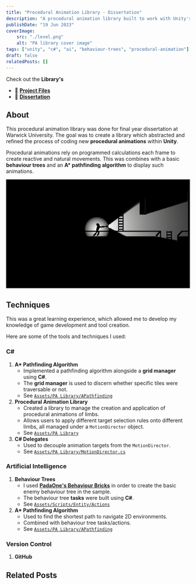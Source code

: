 ```yaml
---
title: "Procedural Animation Library - Dissertation"
description: "A procedural animation library built to work with Unity's 2D animation package."
publishDate: "19 Jun 2023"
coverImage:
    src: "./level.png"
    alt: "PA library cover image"
tags: ["unity", "c#", "ai", "behaviour-trees", "procedural-animation"]
draft: false
relatedPosts: []
---
```


Check out the **Library's**
- 💾 [**Project Files**](https://github.com/HenryHa993/EscapeGhoulPrison)
- 📃 [**Dissertation**](/PALibraryDissertation.pdf)

## About
This procedural animation library was done for final year dissertation at Warwick University. The goal was to create a library which abstracted and refined the process of coding new **procedural animations** within **Unity**.

Procedural animations rely on programmed calculations each frame to create reactive and natural movements. This was combines with a basic **behaviour trees** and an **A\* pathfinding algorithm** to display such animations.

![Player character using procedural animations for arms and legs movement](./lighting.png)

## Techniques
This was a great learning experience, which allowed me to develop my knowledge of game
development and tool creation.

Here are some of the tools and techniques I used:

### C#
1. **A\* Pathfinding Algorithm**
    - Implemented a pathfinding algorithm alongside a **grid manager** using **C#**.
    - The **grid manager** is used to discern whether specific tiles were traversable or not.
    - See [`Assets/PA Library/APathfinding`](https://github.com/HenryHa993/Project-AC/tree/main/Assets/PA%20Library/APathfinding)
2. **Procedural Animation Library**
    - Created a library to manage the creation and application of procedural animations of limbs.
    - Allows users to apply different target selection rules onto different limbs, all managed under a `MotionDirector` object.
    - See [`Assets/PA Library`](https://github.com/HenryHa993/Project-AC/tree/main/Assets/PA%20Library)
3. **C# Delegates**
    - Used to decouple animation targets from the `MotionDirector`.
    - See [`Assets/PA Library/MotionDirector.cs`](https://github.com/HenryHa993/Project-AC/blob/main/Assets/PA%20Library/MotionDirector.cs)

### Artificial Intelligence
1. **Behaviour Trees**
    - I used [**PadaOne's Behaviour Bricks**](https://bb.padaonegames.com/) in order to create the basic enemy behaviour tree in the sample.
    - The behaviour tree **tasks** were built using **C#**.
    - See [`Assets/Scripts/Entity/Actions`](https://github.com/HenryHa993/Project-AC/tree/main/Assets/Scripts/Entity/Actions)
2. **A\* Pathfinding Algorithm**
    - Used to find the shortest path to navigate 2D environments.
    - Combined with behaviour tree tasks/actions.
    - See [`Assets/PA Library/APathfinding`](https://github.com/HenryHa993/Project-AC/tree/main/Assets/PA%20Library/APathfinding)

### Version Control
1. **GitHub**

## Related Posts
